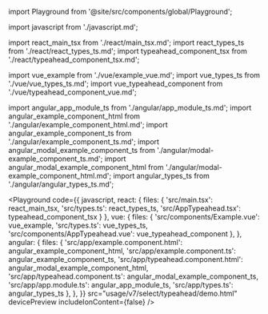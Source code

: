 import Playground from '@site/src/components/global/Playground';

import javascript from './javascript.md';

import react_main_tsx from './react/main_tsx.md';
import react_types_ts from './react/react_types_ts.md';
import typeahead_component_tsx from './react/typeahead_component_tsx.md';

import vue_example from './vue/example_vue.md';
import vue_types_ts from './vue/vue_types_ts.md';
import vue_typeahead_component from './vue/typeahead_component_vue.md';

import angular_app_module_ts from './angular/app_module_ts.md';
import angular_example_component_html from './angular/example_component_html.md';
import angular_example_component_ts from './angular/example_component_ts.md';
import angular_modal_example_component_ts from './angular/modal-example_component_ts.md';
import angular_modal_example_component_html from './angular/modal-example_component_html.md';
import angular_types_ts from './angular/angular_types_ts.md';

<Playground
  code={{ 
    javascript, 
    react: {
      files: {
        'src/main.tsx': react_main_tsx,
        'src/types.ts': react_types_ts,
        'src/AppTypeahead.tsx': typeahead_component_tsx
      }
    }, 
    vue: {
      files: {
        'src/components/Example.vue': vue_example,
        'src/types.ts': vue_types_ts,
        'src/components/AppTypeahead.vue': vue_typeahead_component
      },
    },
    angular: {
      files: {
        'src/app/example.component.html': angular_example_component_html,
        'src/app/example.component.ts': angular_example_component_ts,
        'src/app/typeahead.component.html': angular_modal_example_component_html,
        'src/app/typeahead.component.ts': angular_modal_example_component_ts,
        'src/app/app.module.ts': angular_app_module_ts,
        'src/app/types.ts': angular_types_ts
      },
    }, 
  }}
  src="usage/v7/select/typeahead/demo.html"
  devicePreview
  includeIonContent={false}
/>